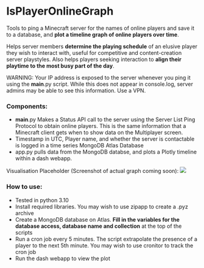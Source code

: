 # IsPlayerOnlineGraph
Tools to ping a Minecraft server for the names of online players and save it to a database, and **plot a timeline graph of online players over time**.

Helps server members **determine the playing schedule** of an elusive player they wish to interact with, useful for competitive and content-creation server playstyles. Also helps players seeking interaction to **align their playtime to the most busy part of the day**.

WARNING: Your IP address is exposed to the server whenever you ping it using the __main__.py script. While this does not appear in console.log, server admins may be able to see this information. Use a VPN.

### Components:
- __main__.py Makes a Status API call to the server using the Server List Ping Protocol to obtain online players. This is the same information that a Minecraft client gets when to show data on the Multiplayer screen.
- Timestamp in UTC, Player name, and whether the server is contactable is logged in a time series MongoDB Atlas Database
- app.py pulls data from the MongoDB databse, and plots a Plotly timeline within a dash webapp. 

Visualisation Placeholder (Screenshot of actual graph coming soon):
![](https://linuxhint.com/wp-content/uploads/2022/08/Plotly.Express.Timeline-4.png)

### How to use:
- Tested in python 3.10
- Install required libraries. You may wish to use zipapp to create a .pyz archive
- Create a MongoDB database on Atlas. **Fill in the variables for the database access, database name and collection** at the top of the scripts
- Run a cron job every 5 minutes. The script extrapolate the presence of a player to the next 5th minute. You may wish to use cronitor to track the cron job
- Run the dash webapp to view the plot

